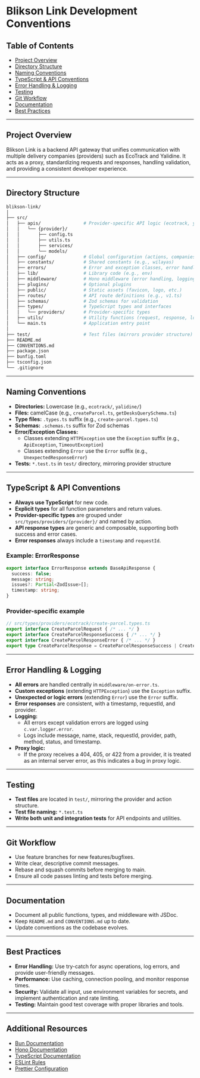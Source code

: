 # Blikson Link Development Conventions

## Table of Contents

- [Project Overview](#project-overview)
- [Directory Structure](#directory-structure)
- [Naming Conventions](#naming-conventions)
- [TypeScript & API Conventions](#typescript--api-conventions)
- [Error Handling & Logging](#error-handling--logging)
- [Testing](#testing)
- [Git Workflow](#git-workflow)
- [Documentation](#documentation)
- [Best Practices](#best-practices)

---

## Project Overview

Blikson Link is a backend API gateway that unifies communication with multiple delivery companies (providers) such as EcoTrack and Yalidine. It acts as a proxy, standardizing requests and responses, handling validation, and providing a consistent developer experience.

---

## Directory Structure

```bash
blikson-link/
│
├── src/
│   ├── apis/                # Provider-specific API logic (ecotrack, yalidine, etc.)
│   │   └── {provider}/
│   │       ├── config.ts
│   │       ├── utils.ts
│   │       ├── services/
│   │       └── models/
│   ├── config/              # Global configuration (actions, companies, etc.)
│   ├── constants/           # Shared constants (e.g., wilayas)
│   ├── errors/              # Error and exception classes, error handler
│   ├── lib/                 # Library code (e.g., env)
│   ├── middleware/          # Hono middleware (error handling, logging, validation, etc.)
│   ├── plugins/             # Optional plugins
│   ├── public/              # Static assets (favicon, logo, etc.)
│   ├── routes/              # API route definitions (e.g., v1.ts)
│   ├── schemas/             # Zod schemas for validation
│   ├── types/               # TypeScript types and interfaces
│   │   └── providers/       # Provider-specific types
│   ├── utils/               # Utility functions (request, response, logging, etc.)
│   └── main.ts              # Application entry point
│
├── test/                    # Test files (mirrors provider structure)
├── README.md
├── CONVENTIONS.md
├── package.json
├── bunfig.toml
├── tsconfig.json
└── .gitignore
```

---

## Naming Conventions

- **Directories:** Lowercase (e.g., `ecotrack/`, `yalidine/`)
- **Files:** camelCase (e.g., `createParcel.ts`, `getDesksQuerySchema.ts`)
- **Type files:** `.types.ts` suffix (e.g., `create-parcel.types.ts`)
- **Schemas:** `.schemas.ts` suffix for Zod schemas
- **Error/Exception Classes:**
  - Classes extending `HTTPException` use the `Exception` suffix (e.g., `ApiException`, `TimeoutException`)
  - Classes extending `Error` use the `Error` suffix (e.g., `UnexpectedResponseError`)
- **Tests:** `*.test.ts` in `test/` directory, mirroring provider structure

---

## TypeScript & API Conventions

- **Always use TypeScript** for new code.
- **Explicit types** for all function parameters and return values.
- **Provider-specific types** are grouped under `src/types/providers/{provider}/` and named by action.
- **API response types** are generic and composable, supporting both success and error cases.
- **Error responses** always include a `timestamp` and `requestId`.

### Example: ErrorResponse

```typescript
export interface ErrorResponse extends BaseApiResponse {
  success: false;
  message: string;
  issues?: Partial<ZodIssue>[];
  timestamp: string;
}
```

### Provider-specific example

```typescript
// src/types/providers/ecotrack/create-parcel.types.ts
export interface CreateParcelRequest { /* ... */ }
export interface CreateParcelResponseSuccess { /* ... */ }
export interface CreateParcelResponseError { /* ... */ }
export type CreateParcelResponse = CreateParcelResponseSuccess | CreateParcelResponseError;
```

---

## Error Handling & Logging

- **All errors** are handled centrally in `middleware/on-error.ts`.
- **Custom exceptions** (extending `HTTPException`) use the `Exception` suffix.
- **Unexpected or logic errors** (extending `Error`) use the `Error` suffix.
- **Error responses** are consistent, with a timestamp, requestId, and provider.
- **Logging:**
  - All errors except validation errors are logged using `c.var.logger.error`.
  - Logs include message, name, stack, requestId, provider, path, method, status, and timestamp.
- **Proxy logic:**
  - If the proxy receives a 404, 405, or 422 from a provider, it is treated as an internal server error, as this indicates a bug in proxy logic.

---

## Testing

- **Test files** are located in `test/`, mirroring the provider and action structure.
- **Test file naming:** `*.test.ts`
- **Write both unit and integration tests** for API endpoints and utilities.

---

## Git Workflow

- Use feature branches for new features/bugfixes.
- Write clear, descriptive commit messages.
- Rebase and squash commits before merging to main.
- Ensure all code passes linting and tests before merging.

---

## Documentation

- Document all public functions, types, and middleware with JSDoc.
- Keep `README.md` and `CONVENTIONS.md` up to date.
- Update conventions as the codebase evolves.

---

## Best Practices

- **Error Handling:** Use try-catch for async operations, log errors, and provide user-friendly messages.
- **Performance:** Use caching, connection pooling, and monitor response times.
- **Security:** Validate all input, use environment variables for secrets, and implement authentication and rate limiting.
- **Testing:** Maintain good test coverage with proper libraries and tools.

---

## Additional Resources

- [Bun Documentation](https://bun.sh/docs)
- [Hono Documentation](https://hono.dev)
- [TypeScript Documentation](https://www.typescriptlang.org/docs)
- [ESLint Rules](https://eslint.org/docs/rules)
- [Prettier Configuration](https://prettier.io/docs/en/configuration.html)
